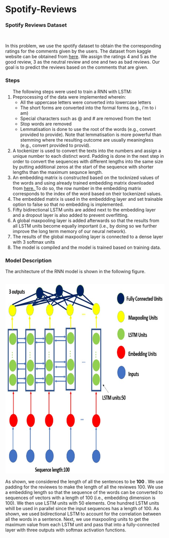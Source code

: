 # Spotify-Reviews
<h3> Spotify Reviews Dataset </h3><br>
<p> In this problem, we use the spotify dataset to obtain the the corresponding ratings for the comments given by the users. The dataset from kaggle website can be obtained from <a href='https://www.kaggle.com/datasets/mfaaris/spotify-app-reviews-2022'>here</a>. We assign the ratings 4 and 5 as the good review, 3 as the neutral review and one and two as bad reviews. Our goal is to predict the reviews based on the comments that are given. </p>
<h3> Steps</h3>
<ol> The following steps were used to train a RNN with LSTM:
  <li>Preprocessing of the data were implemented wherein:
    <ul><li>All the uppercase letters were converted into  lowercase letters</li>
      <li>The short forms are converted into the formal forms (e.g., i'm to i am)</li> 
      <li>Special characters such as @ and # are removed from the text</li> 
      <li>Stop words are removed</li>
      <li>Lemmatisation is done to use the root of the words (e.g., convert provided to provide). Note that lemmatisation is more powerful than stemming where the resulting outcome are usually meaningless (e.g., convert provided to provid).</li>
    </ul>
   <li> A tockenizer is used to convert the texts into the numbers and assign a unique number to each distinct word. Padding is done in the next step in order to convert the sequences with different lengths into the same size by putting additional zeros at the start of the sequence with shorter lengths than the maximum sequnce length.</li>
  <li> An embedding matrix is constructed based on the tocknized values of the words and using already trained embedding matrix downloaded from <a href='https://nlp.stanford.edu/projects/glove/'> here. </a> To do so, the row number in the embedding matrix corresponds to the index of the word based on their tockenized values.</li>
  <li> The embedded matrix is used in the embeddding layer and set trainable option to false so that no embedding is implemented.</li>
  <li> Fifty bidirectional LSTM units are added next to the embedding layer and a dropout layer is also added to prevent overfitting. </li>
  <li> A global maxpooling layer is added afterwards so that the results from all LSTM units become equally important (i.e., by doing so we further improve the long term memory of our neural network).</li>
  <li> The results of the global maxpooling layer is connected to a dense layer with 3 softmax units</li>
  <li> The model is compiled and the model is trained based on training data.</li>
 </ol>
<h3> Model Description </h3>
<p> The architecture of the RNN model is shown in the following figure.<br><br>

<img src='https://github.com/kaveh7293/Spotify-Reviews-/blob/main/Screenshot%202022-07-29%20014349.jpg' height='600' width='700'><br>
  
  As shown, we considered the length of all the sentences to be <strong> 100 </strong>. We use padding for the reviewes to make the length of all the reviewes 100. We use a embedding length so that the sequence of the words can be converted to sequences of vectors with a length of 100 (i.e., embedding dimension is 100). We then use LSTM units with 50 elements. One hundred LSTM units whill be used in parallel since the input sequences has a length of 100. As shown, we used bidirectional LSTM to account for the correlation between all the words in a sentence. Next, we use maxpooling units to get the maximum value from each LSTM unit and pass that into a fully-connected layer with three outputs with softmax activation functions. </p>

</p>

